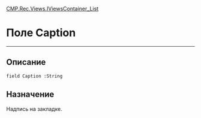 ﻿---
Link: CMP.Rec.Views.IViewsContainer_List.@Caption
---

<!---  Навигация
[Имя проекта](#) :
-->
[CMP.Rec.Views.IViewsContainer_List](Default)

# Поле Caption
---

## Описание

    field Caption :String

<!--
## Аргументы{#Args}

### Аргумент1

Описание аргумента 1
-->

## Назначение

Надпись на закладке.

<!--
## Пример

    Caption...
-->

